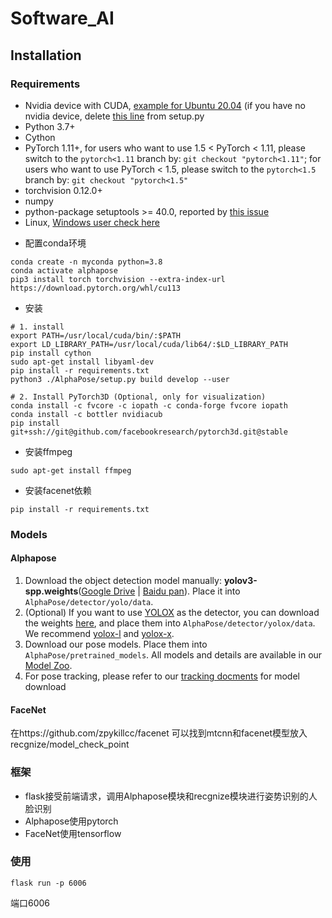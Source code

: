 # Software_AI





## Installation

### Requirements

- Nvidia device with CUDA, [example for Ubuntu 20.04](https://linuxconfig.org/how-to-install-cuda-on-ubuntu-20-04-focal-fossa-linux) (if you have no nvidia device, delete [this line](https://github.com/MVIG-SJTU/AlphaPose/blob/master/setup.py#L211) from setup.py
- Python 3.7+
- Cython
- PyTorch 1.11+, for users who want to use 1.5 < PyTorch < 1.11, please switch to the `pytorch<1.11` branch by: `git checkout "pytorch<1.11"`; for users who want to use PyTorch < 1.5, please switch to the `pytorch<1.5` branch by: `git checkout "pytorch<1.5"`
- torchvision 0.12.0+
- numpy
- python-package setuptools >= 40.0, reported by [this issue](https://github.com/MVIG-SJTU/AlphaPose/issues/838)
- Linux, [Windows user check here](https://github.com/MVIG-SJTU/AlphaPose/blob/master/docs/INSTALL.md#Windows)

+ 配置conda环境

```shell
conda create -n myconda python=3.8
conda activate alphapose
pip3 install torch torchvision --extra-index-url https://download.pytorch.org/whl/cu113
```



+ 安装

```shell
# 1. install
export PATH=/usr/local/cuda/bin/:$PATH
export LD_LIBRARY_PATH=/usr/local/cuda/lib64/:$LD_LIBRARY_PATH
pip install cython
sudo apt-get install libyaml-dev
pip install -r requirements.txt
python3 ./AlphaPose/setup.py build develop --user

# 2. Install PyTorch3D (Optional, only for visualization)
conda install -c fvcore -c iopath -c conda-forge fvcore iopath
conda install -c bottler nvidiacub
pip install git+ssh://git@github.com/facebookresearch/pytorch3d.git@stable
```



+ 安装ffmpeg

```
sudo apt-get install ffmpeg
```

+ 安装facenet依赖

```
pip install -r requirements.txt
```



### Models

#### Alphapose

1. Download the object detection model manually: **yolov3-spp.weights**([Google Drive](https://drive.google.com/open?id=1D47msNOOiJKvPOXlnpyzdKA3k6E97NTC) | [Baidu pan](https://pan.baidu.com/s/1Zb2REEIk8tcahDa8KacPNA)). Place it into `AlphaPose/detector/yolo/data`.
2. (Optional) If you want to use [YOLOX](https://github.com/Megvii-BaseDetection/YOLOX) as the detector, you can download the weights [here](https://github.com/Megvii-BaseDetection/YOLOX), and place them into `AlphaPose/detector/yolox/data`. We recommend [yolox-l](https://github.com/Megvii-BaseDetection/YOLOX/releases/download/0.1.1rc0/yolox_l.pth) and [yolox-x](https://github.com/Megvii-BaseDetection/YOLOX/releases/download/0.1.1rc0/yolox_x.pth).
3. Download our pose models. Place them into `AlphaPose/pretrained_models`. All models and details are available in our [Model Zoo](https://github.com/MVIG-SJTU/AlphaPose/blob/master/docs/MODEL_ZOO.md).
4. For pose tracking, please refer to our [tracking docments](https://github.com/MVIG-SJTU/AlphaPose/blob/master/trackers) for model download



#### FaceNet

在https://github.com/zpykillcc/facenet 可以找到mtcnn和facenet模型放入recgnize/model_check_point





### 框架

+ flask接受前端请求，调用Alphapose模块和recgnize模块进行姿势识别的人脸识别
+ Alphapose使用pytorch
+ FaceNet使用tensorflow


### 使用
```
flask run -p 6006
```

端口6006


